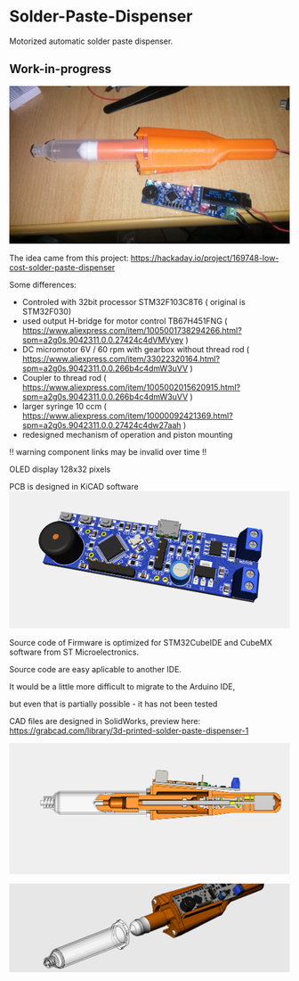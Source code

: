 # Solder-Paste-Dispenser
Motorized automatic solder paste dispenser. 
## __Work-in-progress__

![Pic1](images/IMG_20211109_155602.jpg)

The idea came from this project:
https://hackaday.io/project/169748-low-cost-solder-paste-dispenser

Some differences:

+ Controled with 32bit processor STM32F103C8T6 ( original is STM32F030)
+ used output H-bridge for motor control TB67H451FNG ( https://www.aliexpress.com/item/1005001738294266.html?spm=a2g0s.9042311.0.0.27424c4dVMVyey )
+ DC micromotor 6V / 60 rpm with gearbox without thread rod ( https://www.aliexpress.com/item/33022320164.html?spm=a2g0s.9042311.0.0.266b4c4dmW3uVV )
+ Coupler to thread rod ( https://www.aliexpress.com/item/1005002015620915.html?spm=a2g0s.9042311.0.0.266b4c4dmW3uVV )
+ larger syringe 10 ccm ( https://www.aliexpress.com/item/10000092421369.html?spm=a2g0s.9042311.0.0.27424c4dw27aah )
+ redesigned mechanism of operation and piston mounting

!! warning component links may be invalid over time !!

OLED display 128x32 pixels

PCB is designed in KiCAD software
![Pict2](images/SPD_DC_MotorHBridge.png)

Source code of Firmware is optimized for STM32CubeIDE and CubeMX software from ST Microelectronics.

Source code are easy aplicable to another IDE.

It would be a little more difficult to migrate to the Arduino IDE,
 
but even that is partially possible - it has not been tested

CAD files are designed in SolidWorks, preview here:
https://grabcad.com/library/3d-printed-solder-paste-dispenser-1

![Pic3](images/SolderPasteMotor.PNG)

![Pic4](images/SolderPasteMotor.gif)
 





